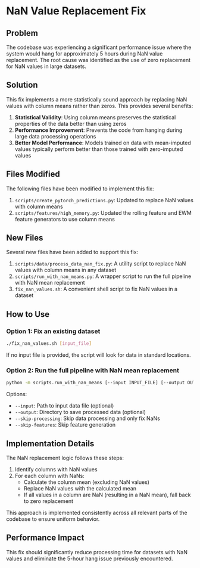 # NaN Value Replacement Fix

## Problem

The codebase was experiencing a significant performance issue where the system would hang for approximately 5 hours during NaN value replacement. The root cause was identified as the use of zero replacement for NaN values in large datasets.

## Solution

This fix implements a more statistically sound approach by replacing NaN values with column means rather than zeros. This provides several benefits:

1. **Statistical Validity**: Using column means preserves the statistical properties of the data better than using zeros
2. **Performance Improvement**: Prevents the code from hanging during large data processing operations
3. **Better Model Performance**: Models trained on data with mean-imputed values typically perform better than those trained with zero-imputed values

## Files Modified

The following files have been modified to implement this fix:

1. `scripts/create_pytorch_predictions.py`: Updated to replace NaN values with column means
2. `scripts/features/high_memory.py`: Updated the rolling feature and EWM feature generators to use column means

## New Files

Several new files have been added to support this fix:

1. `scripts/data/process_data_nan_fix.py`: A utility script to replace NaN values with column means in any dataset
2. `scripts/run_with_nan_means.py`: A wrapper script to run the full pipeline with NaN mean replacement
3. `fix_nan_values.sh`: A convenient shell script to fix NaN values in a dataset

## How to Use

### Option 1: Fix an existing dataset

```bash
./fix_nan_values.sh [input_file]
```

If no input file is provided, the script will look for data in standard locations.

### Option 2: Run the full pipeline with NaN mean replacement

```bash
python -m scripts.run_with_nan_means [--input INPUT_FILE] [--output OUTPUT_DIR] [--skip-processing] [--skip-features]
```

Options:
- `--input`: Path to input data file (optional)
- `--output`: Directory to save processed data (optional)
- `--skip-processing`: Skip data processing and only fix NaNs
- `--skip-features`: Skip feature generation

## Implementation Details

The NaN replacement logic follows these steps:

1. Identify columns with NaN values
2. For each column with NaNs:
   - Calculate the column mean (excluding NaN values)
   - Replace NaN values with the calculated mean
   - If all values in a column are NaN (resulting in a NaN mean), fall back to zero replacement

This approach is implemented consistently across all relevant parts of the codebase to ensure uniform behavior.

## Performance Impact

This fix should significantly reduce processing time for datasets with NaN values and eliminate the 5-hour hang issue previously encountered.